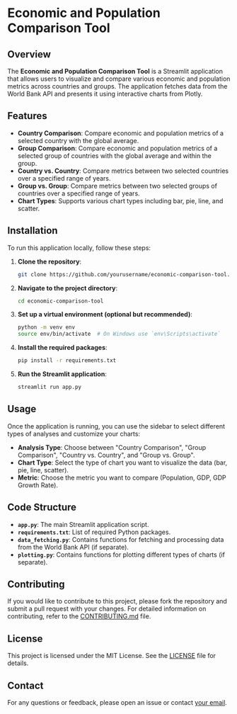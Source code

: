 # Economic and Population Comparison Tool

## Overview

The **Economic and Population Comparison Tool** is a Streamlit application that allows users to visualize and compare various economic and population metrics across countries and groups. The application fetches data from the World Bank API and presents it using interactive charts from Plotly.

## Features

- **Country Comparison**: Compare economic and population metrics of a selected country with the global average.
- **Group Comparison**: Compare economic and population metrics of a selected group of countries with the global average and within the group.
- **Country vs. Country**: Compare metrics between two selected countries over a specified range of years.
- **Group vs. Group**: Compare metrics between two selected groups of countries over a specified range of years.
- **Chart Types**: Supports various chart types including bar, pie, line, and scatter.

## Installation

To run this application locally, follow these steps:

1. **Clone the repository**:

    ```bash
    git clone https://github.com/yourusername/economic-comparison-tool.git
    ```

2. **Navigate to the project directory**:

    ```bash
    cd economic-comparison-tool
    ```

3. **Set up a virtual environment (optional but recommended)**:

    ```bash
    python -m venv env
    source env/bin/activate  # On Windows use `env\Scripts\activate`
    ```

4. **Install the required packages**:

    ```bash
    pip install -r requirements.txt
    ```

5. **Run the Streamlit application**:

    ```bash
    streamlit run app.py
    ```

## Usage

Once the application is running, you can use the sidebar to select different types of analyses and customize your charts:

- **Analysis Type**: Choose between "Country Comparison", "Group Comparison", "Country vs. Country", and "Group vs. Group".
- **Chart Type**: Select the type of chart you want to visualize the data (bar, pie, line, scatter).
- **Metric**: Choose the metric you want to compare (Population, GDP, GDP Growth Rate).

## Code Structure

- **`app.py`**: The main Streamlit application script.
- **`requirements.txt`**: List of required Python packages.
- **`data_fetching.py`**: Contains functions for fetching and processing data from the World Bank API (if separate).
- **`plotting.py`**: Contains functions for plotting different types of charts (if separate).

## Contributing

If you would like to contribute to this project, please fork the repository and submit a pull request with your changes. For detailed information on contributing, refer to the [CONTRIBUTING.md](CONTRIBUTING.md) file.

## License

This project is licensed under the MIT License. See the [LICENSE](LICENSE) file for details.

## Contact

For any questions or feedback, please open an issue or contact [your email](mailto:youremail@example.com).

